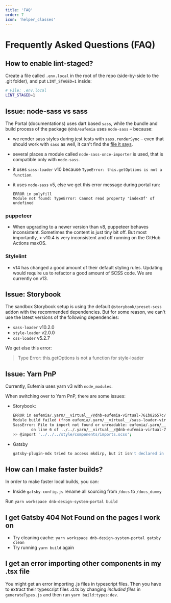 ```yaml
---
title: 'FAQ'
order: 7
icon: 'helper_classes'
---
```


# Frequently Asked Questions (FAQ)

## How to enable lint-staged?

Create a file called `.env.local` in the root of the repo (side-by-side to the .git folder), and put `LINT_STAGED=1` inside:

```bash
# File: .env.local
LINT_STAGED=1
```

## Issue: node-sass vs sass

The Portal (documentations) uses dart based `sass`, while the bundle and build process of the package `@dnb/eufemia` uses `node-sass` – because:

- we render sass styles during jest tests with `sass.renderSync` – even that should work with `sass` as well, it can't find the [file it says](https://github.com/sass/dart-sass/issues/710).
- several places a module called `node-sass-once-importer` is used, that is compatible only with `node-sass`.
- it uses `sass-loader` v10 because `TypeError: this.getOptions is not a function`.
- it uses `node-sass` v5, else we get this error message during portal run:

  ```
  ERROR in polyfill
  Module not found: TypeError: Cannot read property 'indexOf' of
  undefined
  ```

### puppeteer

- When upgrading to a newer version than v8, puppeteer behaves inconsistent. Sometimes the content is just tiny bit off. But most importantly, > v10.4 is very inconsistent and off running on the GitHub Actions maxOS.

### Stylelint

- v14 has changed a good amount of their default styling rules. Updating would require us to refactor a good amount of SCSS code. We are currently on v13.

## Issue: Storybook

The sandbox Storybook setup is using the default `@storybook/preset-scss` addon with the recommended dependencies. But for some reason, we can't use the latest versions of the following dependencies:

- `sass-loader` v10.2.0
- `style-loader` v2.0.0
- `css-loader` v5.2.7

We get else this error:

> Type Error: this.getOptions is not a function for style-loader

## Issue: Yarn PnP

Currently, Eufemia uses yarn v3 with `node_modules`.

When switching over to Yarn PnP, there are some issues:

- Storybook:
  ```bash
  ERROR in eufemia/.yarn/__virtual__/@dnb-eufemia-virtual-761b82657c/1/packages/dnb-eufemia/src/components/slider/style/dnb-range.scss (eufemia/.yarn/__virtual__/css-loader-virtual-37c5c374e4/0/cache/css-loader-npm-5.2.7-e1e8b8d16f-fb0742b30a.zip/node_modules/css-loader/dist/cjs.js!eufemia/.yarn/__virtual__/sass-loader-virtual-577853f541/0/cache/sass-loader-npm-10.2.0-91ed64638b-d53212e5d1.zip/node_modules/sass-loader/dist/cjs.js!eufemia/.yarn/__virtual__/@dnb-eufemia-virtual-761b82657c/1/packages/dnb-eufemia/src/components/slider/style/dnb-range.scss)
  Module build failed (from eufemia/.yarn/__virtual__/sass-loader-virtual-577853f541/0/cache/sass-loader-npm-10.2.0-91ed64638b-d53212e5d1.zip/node_modules/sass-loader/dist/cjs.js):
  SassError: File to import not found or unreadable: eufemia/.yarn/__virtual__/@dnb-eufemia-virtual-761b82657c/1/packages/dnb-eufemia/src/style/components/imports.scss.
          on line 6 of ../../.yarn/__virtual__/@dnb-eufemia-virtual-761b82657c/1/packages/dnb-eufemia/src/components/slider/style/dnb-range.scss
  >> @import '../../../style/components/imports.scss';
  ```
- Gatsby
  ```bash
  gatsby-plugin-mdx tried to access mkdirp, but it isn't declared in its dependencies; this makes the require call ambiguous and unsound.
  ```

## How can I make faster builds?

In order to make faster local builds, you can:

- Inside `gatsby-config.js` rename all sourcing from `/docs` to `/docs_dummy`

Run `yarn workspace dnb-design-system-portal build`

## I get Gatsby 404 Not Found on the pages I work on

- Try cleaning cache: `yarn workspace dnb-design-system-portal gatsby clean`
- Try running `yarn build` again

## I get an error importing other components in my .tsx file

You might get an error importing .js files in typescript files.
Then you have to extract their typescript files .d.ts by changing _included files_ in `generateTypes.js` and then run `yarn build:types:dev`.
